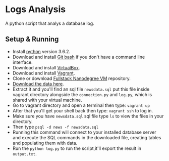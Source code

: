 # Logs Analysis
A python script that analys a database log.

## Setup & Running
 - Install [python](https://www.python.org/downloads/) version 3.6.2.
 - Download and install [Git bash](https://git-scm.com/downloads) if you don't have a command line interface.
 - Download and install [VirtualBox](https://www.virtualbox.org/wiki/Downloads).
 - Download and install [Vagrant](https://www.vagrantup.com/).
 - Clone or download [Fullstack Nanodegree VM](https://github.com/udacity/fullstack-nanodegree-vm) repository.
 - [Download the data here](https://d17h27t6h515a5.cloudfront.net/topher/2016/August/57b5f748_newsdata/newsdata.zip).
 - Extract it and you'll find an sql file `newsdata.sql` put this file inside vagrant directory alongside the `connection.py` and `log.py`, which is shared with your virtual machine.
 - Go to vagrant directory and open a terminal then type: `vagrant up`
 - After that you'll get your shell back then type: `vagrant ssh` to log in.
 - Make sure you have `newsdata.sql` sql file type `ls` to view the files in your directory.
 - Then type `psql -d news -f newsdata.sql`
 - Running this command will connect to your installed database server and execute the SQL commands in the downloaded file, creating tables and populating them with data.
 - Run the `python log.py` to run the script,it'll export the result in `output.txt`.

